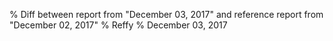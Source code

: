 % Diff between report from "December 03, 2017" and reference report from "December 02, 2017"
% Reffy
% December 03, 2017

